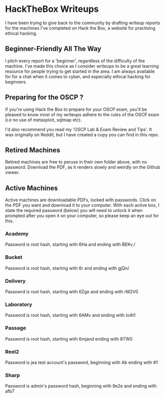 # HackTheBox Writeups

I have been trying to give back to the community by drafting writeup reports for the machines I've completed on Hack the Box, a website for practising ethical hacking.

## Beginner-Friendly All The Way
I pitch every report for a 'beginner', regardless of the difficulty of the machine. I've made this choice as I consider writeups to be a great learning resource for people trying to get started in the area. I am always available for for a chat when it comes to cyber, and especially ethical hacking for beginners. 

## Preparing for the OSCP ?
If you're using Hack the Box to prepare for your OSCP exam, you'll be pleased to know most of my writeups adhere to the rules of the OSCP exam (i.e no use of metasploit, sqlmap etc). 

I'd also recommend you read my 'OSCP Lab & Exam Review and Tips'. It was originally on Reddit, but I have created a copy you can find in this repo.

## Retired Machines
Retired machines are free to peruse in their own folder above, with no password. Download the PDF, as it renders slowly and weirdly on the Github viewer. 

## Active Machines
Active machines are downloadable PDFs, locked with passwords. Click on the PDF you want and download it to your computer. 
With each active box, I state the required password (below) you will need to unlock it when prompted after you open it on your computer, so please keep an eye out for this. 

### Academy
Password is root hash, starting with $6$Ha and ending with BEKv./

### Bucket
Password is root hash, starting with $6$r and ending with gjQn/

### Delivery
Passowrd is root hash, starting with $6$Zge and ending with rM2V0

### Laboratory
Password is root hash, starting with $6$AMv and ending with Io4t1

### Passage
Password is root hash, starting with $6$mjand ending with 8TW0

### Reel2
Password is jea test account's password, beginning with Ab ending with #1

### Sharp
Password is admin's password hash, beginning with 9e2e and ending with afb7
